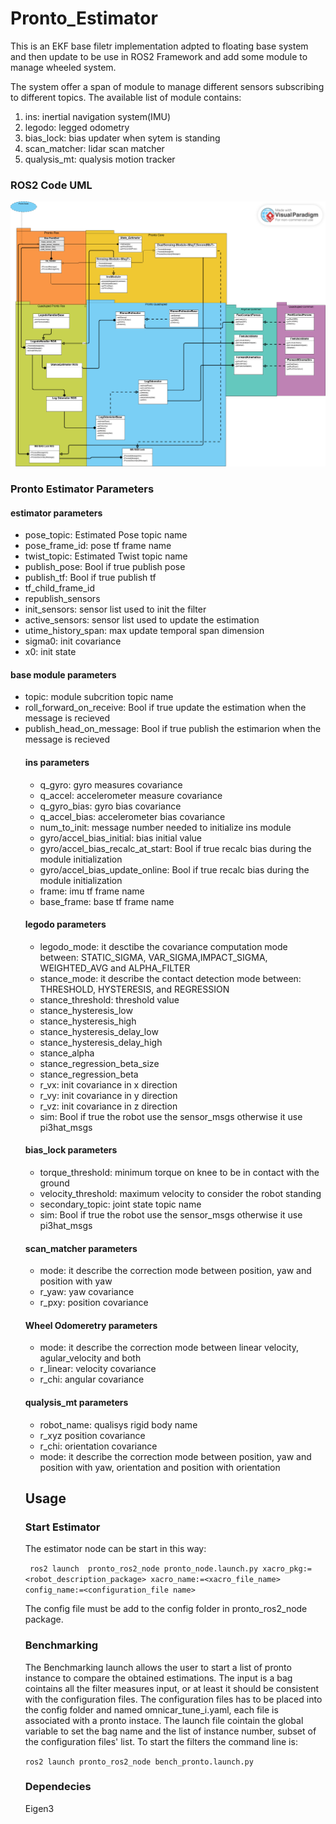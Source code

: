 # Pronto_Estimator
This is an  EKF base filetr implementation adpted to floating base system and then update to be use in ROS2 Framework and add some module to manage wheeled system.

The system offer a span of module to manage different sensors subscribing to different topics.
The available list of module contains:
<ol>
    <li>ins: inertial navigation system(IMU)</li>
    <li>legodo: legged odometry</li>
    <li>bias_lock: bias updater when sytem is standing</li>
    <li>scan_matcher: lidar scan matcher </li>
    <li>qualysis_mt: qualysis motion tracker</li>

</ol>

### ROS2 Code UML 
![Prova](/doc/pronto_node_ros1.png)

### Pronto Estimator Parameters


#### estimator parameters

<ul>
    <li>pose_topic: Estimated Pose topic name </li>
    <li>pose_frame_id: pose tf frame name  </li>
    <li>twist_topic: Estimated Twist topic name</li>
    <li>publish_pose: Bool if true publish pose </li>
    <li>publish_tf: Bool if true publish tf </li>
    <li>tf_child_frame_id </li>
    <li>republish_sensors </li>
    <li>init_sensors: sensor list used to init the filter </li>
    <li>active_sensors: sensor list used to update the estimation  </li>
    <li>utime_history_span: max update temporal span dimension </li>
    <li>sigma0: init covariance </li>
    <li>x0: init state </li>
</ul>

#### base module parameters

<ul>
    <li>topic: module subcrition topic name </li>
    <li>roll_forward_on_receive: Bool if true update the estimation when the message is recieved </li>
    <li>publish_head_on_message: Bool if true publish the estimarion when the message is recieved </li>
</il>

#### ins parameters

<ul>    
    <li>q_gyro: gyro measures covariance</li>
    <li>q_accel: accelerometer measure covariance</li>
    <li>q_gyro_bias: gyro bias covariance </li>
    <li>q_accel_bias: accelerometer bias covariance</li>
    <li>num_to_init: message number needed to initialize ins module </li>
    <li>gyro/accel_bias_initial: bias initial value </li>
    <li>gyro/accel_bias_recalc_at_start: Bool if true recalc bias during the module initialization </li>
    <li>gyro/accel_bias_update_online: Bool if true recalc bias during the module initialization </li>
    <li>frame: imu tf frame name</li>
    <li>base_frame: base tf frame name</li>
</ul>

#### legodo parameters

<ul>
    <li>legodo_mode: it desctibe the covariance computation  mode between: STATIC_SIGMA, VAR_SIGMA,IMPACT_SIGMA, WEIGHTED_AVG and ALPHA_FILTER  </li>
    <li>stance_mode: it describe the contact detection mode between: THRESHOLD, HYSTERESIS, and  REGRESSION</li>
    <li>stance_threshold: threshold value</li>
    <li>stance_hysteresis_low</li>
    <li>stance_hysteresis_high</li>
    <li>stance_hysteresis_delay_low</li>
    <li>stance_hysteresis_delay_high</li>
    <li>stance_alpha</li>
    <li>stance_regression_beta_size</li>
    <li>stance_regression_beta</li>
    <li>r_vx: init covariance in x direction </li>
    <li>r_vy: init covariance in y direction</li>
    <li>r_vz: init covariance in z direction</li>
    <li>sim: Bool if true the robot use the sensor_msgs otherwise it use pi3hat_msgs</li>
</ul>

#### bias_lock parameters

<ul>
    <li>torque_threshold: minimum torque on knee to be in contact with the ground </li>
    <li>velocity_threshold: maximum velocity to consider the robot standing</li>
    <li>secondary_topic: joint state topic name</li>
    <li>sim: Bool if true the robot use the sensor_msgs otherwise it use pi3hat_msgs</li>
</ul>

#### scan_matcher parameters

<ul>
    <li>mode: it describe the correction mode between position, yaw and position with yaw</li>
    <li>r_yaw: yaw covariance</li>
    <li>r_pxy: position covariance</li>
    
</ul>

#### Wheel Odomeretry parameters

<ul>
    <li>mode: it describe the correction mode between linear velocity, agular_velocity and both</li>
    <li>r_linear: velocity covariance</li>
    <li>r_chi: angular covariance</li>
    
</ul>

#### qualysis_mt parameters

<ul>
    <li>robot_name: qualisys rigid body name</li>
    <li>r_xyz position covariance</li>
    <li>r_chi: orientation covariance</li>
    <li>mode: it describe the correction mode between position, yaw and position with yaw, orientation and position with orientation</li>
    
</ul>

## Usage 

### Start Estimator
The estimator node can be start in this way:

``` ros2 launch  pronto_ros2_node pronto_node.launch.py xacro_pkg:=<robot_description_package> xacro_name:=<xacro_file_name> config_name:=<configuration_file name>```

The config file must be add to the config folder in pronto_ros2_node package.

### Benchmarking
The Benchmarking launch allows the user to start a list of pronto instance to compare the obtained estimations. The input is a bag cointains all the filter measures input, or at least it should be consistent with the configuration files. The configuration files has to be placed into the config folder and named omnicar_tune_i.yaml, each file is associated with a pronto instace. 
The launch file cointain the global variable to set the bag name and the list of instance number, subset of the configuration files' list.
To start the filters the command line is:

``` ros2 launch pronto_ros2_node bench_pronto.launch.py ```

### Dependecies
Eigen3


<!-- ### Class and methods
<ol>
    <li>
    ROS_FrontEnd (Pronto Ros)
    <ul>
        <li>
        Constructor: get the topic name of the estimate position, velocity and tf from ROS parameter; at the end initialize filter state and covariance using its own method
        </li>
        <li>
        initializeState: get the initial state, pose and velocity,  from ROS parameter and set the init state variable.
        </li>
        <li>
        initializeCovariance: get the initial covariance matrix from ROS parameter and set the init covariance variable.
        </li>
        <li>
            initializeFilter: check if the sensors module are initialize and if the filter is not then initialize it.
        </li>
        <li>
            areModouleInitialize: evaluate the initialization of all the sensors that need it.
        </li>
        <li>
            addSensingModule: create the data structure for the sensor: maps and topic.
        </li>
        <li>
            InitCallback: callback to initialize the sensing module, when initialized the sensor destroy the topic.
        </li>
        <li>
            callback: data topic subscribe callback, compute the update due to the data update.
        </li>
        </li>
    </ul>
    </li>
    <li>
        InsHandlerRos(Pronto_ROS): class used by the frontend to manage the InsModule.
        <ul>
        <li>
                Constructor: build the InsModule and create its topic
            </li>
            <li>
                ProcessMessage: get the IMU message and the estimator to return the state and covariance update.
            </li>
            <li>
                processMessageInit: get the IMU message and return a boolean reporting the initialization result.
            </li>
        </ul>
    </li>
    <li>
        SensinModule (Pronto_Core): virtual class to describe generic sensor.
        <ul>
            <li>
                ProcessMessage(virtual): get the sensor data and the estimator to return the state and covariance update.
            </li>
            <li>
                processMessageInit(virtual): get the init message and return a boolean reporting the initialization result.
            </li>
        </ul>
    </li>
    <li>
        DualSensinModule (Pronto_Core): virtual class to describe a sensing module with two sensor input.
        <ul>
            <li>
                ProcessMessage(virtual): get the sensor data and the estimator to return the state and covariance update.
            </li>
            <li>
                processMessageInit(virtual): get the init message and return a boolean reporting the initialization result.
            </li>
        </ul>
    </li>
    <li>
        InsModule(Pronto_Core):
        <ul>
            <li>
                Constructor: build the inertial sensing modue from the imu configuration and the imu-body frame tranformation
            </li>
            <li>
                ProcessMessage: get the IMU data and the estimator to return the state and covariance update.
            </li>
            <li>
                processMessageInit: get the IMU init message and return a boolean reporting the initialization result.
            </li>
        </ul>
    </li>
</ol> -->
